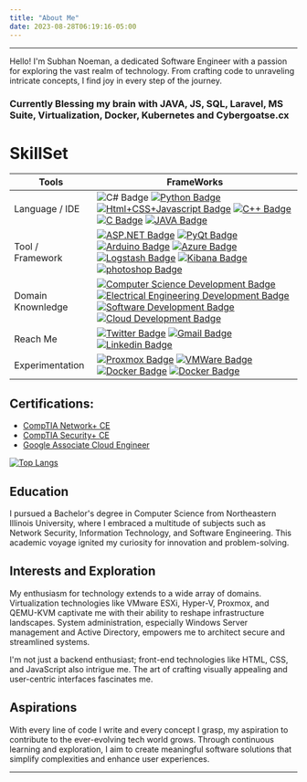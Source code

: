 ```yaml
---
title: "About Me"
date: 2023-08-28T06:19:16-05:00
---
```


---
Hello! I'm Subhan Noeman, a dedicated Software Engineer with a passion for exploring the vast realm of technology. From crafting code to unraveling intricate concepts, I find joy in every step of the journey.



 ### Currently Blessing my brain with JAVA, JS, SQL, Laravel, MS Suite, Virtualization, Docker, Kubernetes and Cybergoatse.cx 


# SkillSet
Tools                 |  FrameWorks 
-------------------------|------
Language / IDE           | ![C# Badge](https://img.shields.io/badge/-Visual%20Studio-239120?style=flat&logo=C-Sharp&logoColor=white) [![Python Badge](https://img.shields.io/badge/-PyCharm-3776AB?style=flat&logo=Python&logoColor=white)](https://github.com/search?l=Python&q=user%5u8han&type=Repositories) [![Html+CSS+Javascript Badge](https://img.shields.io/badge/-Visual%20Studio%20Code-F7DF1E?style=flat&logo=Javascript&logoColor=white)](https://github.com/search?l=JavaScript&q=user%5u8han&type=Repositories) [![C++ Badge](https://img.shields.io/badge/-Visual%20Studio-00599C?style=flat&logo=C%2B%2B&logoColor=white)](https://github.com/search?q=user%5u8han&type=Repositories) [![C Badge](https://img.shields.io/badge/-Visual%20Studio-A8B9CC?style=flat&logo=C&logoColor=white)](https://github.com/search?q=user%5u8han&type=Repositories) [![JAVA Badge](https://img.shields.io/badge/-Eclipse-007396?style=flat&logo=JAVA&logoColor=white)](https://github.com/search?q=user%5u8han&type=Repositories)
Tool / Framework         | [![ASP.NET Badge](https://img.shields.io/badge/-ASP.NET-5C2D91?style=flat&logo=.net&logoColor=white)](https://github.com/search?q=user%5u8han&type=Repositories) [![PyQt Badge](https://img.shields.io/badge/-PyQt-41CD52?style=flat&logo=Qt&logoColor=white)](https://github.com/zmcx16/AxisTradeCult) [![Arduino Badge](https://img.shields.io/badge/-Arduino-00979D?style=flat&logo=Arduino&logoColor=white)](https://github.com/search?q=user%5u8han&type=Repositories) [![Azure Badge](https://img.shields.io/badge/-Microsoft%20Azure-0089D6?style=flat&logo=Microsoft-Azure&logoColor=white)](https://github.com/search?q=user%5u8han&type=Repositories)  [![Logstash Badge](https://img.shields.io/badge/-Logstash-F2BD1A?style=flat&logo=Logstash&logoColor=white)](https://github.com/search?q=user%5u8han&type=Repositories) [![Kibana Badge](https://img.shields.io/badge/-Kibana-E8478B?style=flat&logo=Kibana&logoColor=white)](https://github.com/search?q=user%5u8han&type=Repositories) [![photoshop Badge](https://img.shields.io/badge/-Photoshop-26C9FF?style=flat&logo=Adobe-Photoshop&logoColor=white)](https://github.com/search?q=user%5u8han&type=Repositories)
Domain Knownledge        | [![Computer Science Development Badge](https://img.shields.io/badge/-Computer%20Science-FAB040?style=flat&logoColor=white)](https://github.com/search?q=user%5u8han&type=Repositories) [![Electrical Engineering Development Badge](https://img.shields.io/badge/-Electrical%20Engineering-4C8CBF?style=flat&logoColor=white)](https://github.com/search?q=user%5u8han&type=Repositories) [![Software Development Badge](https://img.shields.io/badge/-Software%20Development-FF6600?style=flat&logoColor=white)](https://github.com/search?q=user%5u8han&type=Repositories) [![Cloud Development Badge](https://img.shields.io/badge/-Cloud%20Development-FF6600?style=flat&logoColor=white)](https://github.com/search?q=user%5u8han&type=Repositories) 
Reach Me                 | [![Twitter Badge](https://img.shields.io/badge/-5u8han-00acee?style=flat&logo=twitter&logoColor=white)](https://twitter.com/5u8han/) [![Gmail Badge](https://img.shields.io/badge/-5u8han-e54448?style=flat&logo=Gmail&logoColor=white)](mailto:5u8haaan@gmail.com) [![Linkedin Badge](https://img.shields.io/badge/-Subhan-blue?style=flat&logo=Linkedin&logoColor=white)](https://www.linkedin.com/in/5u8han/)
Experimentation                 | [![Proxmox Badge](https://img.shields.io/badge/-Proxmox-00acee?style=flat&logo=proxmox&logoColor=white)](https://proxmox.com/) [![VMWare Badge](https://img.shields.io/badge/-VMware-e54448?style=flat&logo=vmware&logoColor=white)](vmware.com) [![Docker Badge](https://img.shields.io/badge/-Docker-blue?style=flat&logo=Docker&logoColor=white)](https://www.docker.com/) [![Docker Badge](https://img.shields.io/badge/-kubernetes-blue?style=flat&logo=kubernetes&logoColor=white )](https://www.kubernetes.io)
## Certifications: 
- [CompTIA Network+ CE](http://www.5u8han.dev/wp-content/uploads/2022/03/CompTIA-Network-ce-certificate.pdf)
- [CompTIA Security+ CE](http://www.5u8han.dev/wp-content/uploads/2022/03/CompTIA-Security-ce-certificate.pdf)
- [Google Associate Cloud Engineer](https://www.credential.net/cc682787-d293-4349-bc74-6d00c0e8592d?key=6dd2d9d94d7258eed8527cfba5e9b4e2c89870a3b127fe278fbf83e0884e2f04&record_view=true)
  
[![Top Langs](https://github-readme-stats.vercel.app/api/top-langs/?username=5u8han)](https://github.com/anuraghazra/github-readme-stats)


## Education

I pursued a Bachelor's degree in Computer Science from Northeastern Illinois University, where I embraced a multitude of subjects such as Network Security, Information Technology, and Software Engineering. This academic voyage ignited my curiosity for innovation and problem-solving.

## Interests and Exploration

My enthusiasm for technology extends to a wide array of domains. Virtualization technologies like VMware ESXi, Hyper-V, Proxmox, and QEMU-KVM captivate me with their ability to reshape infrastructure landscapes. System administration, especially Windows Server management and Active Directory, empowers me to architect secure and streamlined systems.

I'm not just a backend enthusiast; front-end technologies like HTML, CSS, and JavaScript also intrigue me. The art of crafting visually appealing and user-centric interfaces fascinates me.

## Aspirations

With every line of code I write and every concept I grasp, my aspiration to contribute to the ever-evolving tech world grows. Through continuous learning and exploration, I aim to create meaningful software solutions that simplify complexities and enhance user experiences.


---
